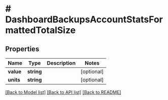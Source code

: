 # # DashboardBackupsAccountStatsFormattedTotalSize

## Properties

Name | Type | Description | Notes
------------ | ------------- | ------------- | -------------
**value** | **string** |  | [optional]
**units** | **string** |  | [optional]

[[Back to Model list]](../../README.md#models) [[Back to API list]](../../README.md#endpoints) [[Back to README]](../../README.md)
